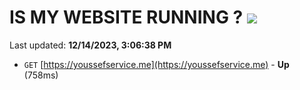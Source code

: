 # IS MY WEBSITE RUNNING ? [![](https://img.shields.io/static/v1?label=Sponsor&message=%E2%9D%A4&logo=GitHub&color=%23fe8e86)](https://github.com/sponsors/<username>)

Last updated: **12/14/2023, 3:06:38 PM**

- `GET` [https://youssefservice.me](https://youssefservice.me) - **Up** (758ms)
